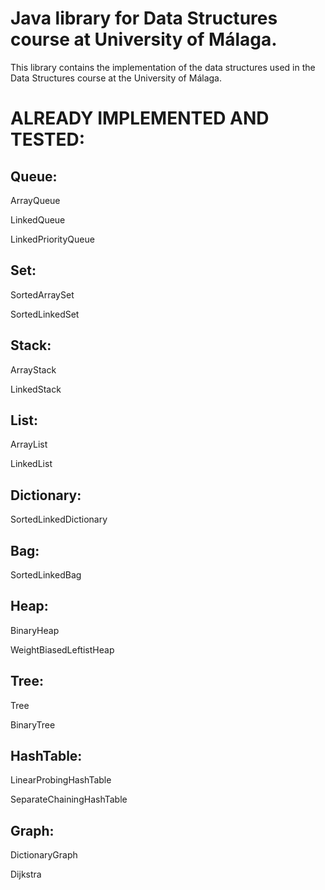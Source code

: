 # Java library for Data Structures course at University of Málaga. #

This library contains the implementation of the data structures used in the Data Structures course at the University of Málaga.

# ALREADY IMPLEMENTED AND TESTED:
## Queue:
ArrayQueue

LinkedQueue

LinkedPriorityQueue
## Set:
SortedArraySet

SortedLinkedSet
## Stack:
ArrayStack

LinkedStack
## List:
ArrayList

LinkedList
## Dictionary:
SortedLinkedDictionary
## Bag:
SortedLinkedBag
## Heap:
BinaryHeap

WeightBiasedLeftistHeap
## Tree:
Tree

BinaryTree
## HashTable:
LinearProbingHashTable

SeparateChainingHashTable
## Graph:
DictionaryGraph

Dijkstra
